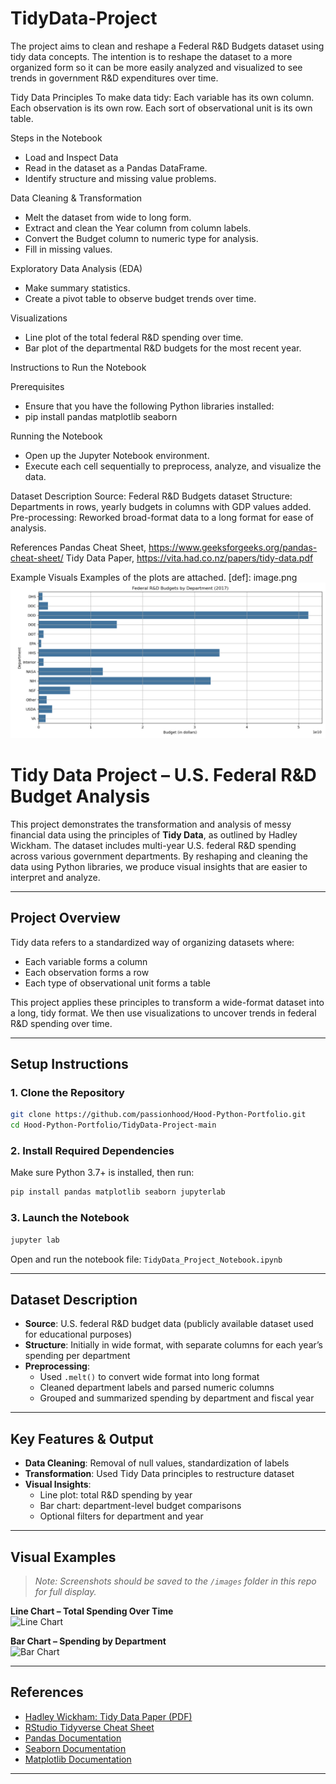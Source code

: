 # TidyData-Project
The project aims to clean and reshape a Federal R&D Budgets dataset using tidy data concepts. The intention is to reshape the dataset to a more organized form so it can be more easily analyzed and visualized to see trends in government R&D expenditures over time.

Tidy Data Principles
To make data tidy:
Each variable has its own column.
Each observation is its own row.
Each sort of observational unit is its own table.

Steps in the Notebook
- Load and Inspect Data
- Read in the dataset as a Pandas DataFrame.
- Identify structure and missing value problems.

Data Cleaning & Transformation
- Melt the dataset from wide to long form.
- Extract and clean the Year column from column labels.
- Convert the Budget column to numeric type for analysis.
- Fill in missing values.

Exploratory Data Analysis (EDA)
- Make summary statistics.
- Create a pivot table to observe budget trends over time.

Visualizations
- Line plot of the total federal R&D spending over time.
- Bar plot of the departmental R&D budgets for the most recent year.

Instructions to Run the Notebook

Prerequisites
- Ensure that you have the following Python libraries installed:
- pip install pandas matplotlib seaborn

Running the Notebook
- Open up the Jupyter Notebook environment.
- Execute each cell sequentially to preprocess, analyze, and visualize the data.

Dataset Description
Source: Federal R&D Budgets dataset
Structure: Departments in rows, yearly budgets in columns with GDP values added.
Pre-processing: Reworked broad-format data to a long format for ease of analysis.

References
Pandas Cheat Sheet, https://www.geeksforgeeks.org/pandas-cheat-sheet/
Tidy Data Paper, https://vita.had.co.nz/papers/tidy-data.pdf 

Example Visuals
Examples of the plots are attached. 
[def]: image.png 
![alt text](image-1.png) 


# Tidy Data Project – U.S. Federal R&D Budget Analysis

This project demonstrates the transformation and analysis of messy financial data using the principles of **Tidy Data**, as outlined by Hadley Wickham. The dataset includes multi-year U.S. federal R&D spending across various government departments. By reshaping and cleaning the data using Python libraries, we produce visual insights that are easier to interpret and analyze.

---

## Project Overview

Tidy data refers to a standardized way of organizing datasets where:
- Each variable forms a column
- Each observation forms a row
- Each type of observational unit forms a table

This project applies these principles to transform a wide-format dataset into a long, tidy format. We then use visualizations to uncover trends in federal R&D spending over time.

---

## Setup Instructions

### 1. Clone the Repository

```bash
git clone https://github.com/passionhood/Hood-Python-Portfolio.git
cd Hood-Python-Portfolio/TidyData-Project-main
```

### 2. Install Required Dependencies

Make sure Python 3.7+ is installed, then run:

```bash
pip install pandas matplotlib seaborn jupyterlab
```

### 3. Launch the Notebook

```bash
jupyter lab
```

Open and run the notebook file: `TidyData_Project_Notebook.ipynb`

---

## Dataset Description

- **Source**: U.S. federal R&D budget data (publicly available dataset used for educational purposes)
- **Structure**: Initially in wide format, with separate columns for each year’s spending per department
- **Preprocessing**:
  - Used `.melt()` to convert wide format into long format
  - Cleaned department labels and parsed numeric columns
  - Grouped and summarized spending by department and fiscal year

---

## Key Features & Output

- **Data Cleaning**: Removal of null values, standardization of labels
- **Transformation**: Used Tidy Data principles to restructure dataset
- **Visual Insights**:
  - Line plot: total R&D spending by year
  - Bar chart: department-level budget comparisons
  - Optional filters for department and year

---

## Visual Examples

> _Note: Screenshots should be saved to the `/images` folder in this repo for full display._

**Line Chart – Total Spending Over Time**  
![Line Chart](images/Spending_Trend_Line_Chart.png)

**Bar Chart – Spending by Department**  
![Bar Chart](images/Top_Agencies_Bar_Chart.png)

---

## References

- [Hadley Wickham: Tidy Data Paper (PDF)](https://vita.had.co.nz/papers/tidy-data.pdf)  
- [RStudio Tidyverse Cheat Sheet](https://github.com/rstudio/cheatsheets/blob/main/data-import.pdf)  
- [Pandas Documentation](https://pandas.pydata.org/docs/)  
- [Seaborn Documentation](https://seaborn.pydata.org/)  
- [Matplotlib Documentation](https://matplotlib.org/)

---


